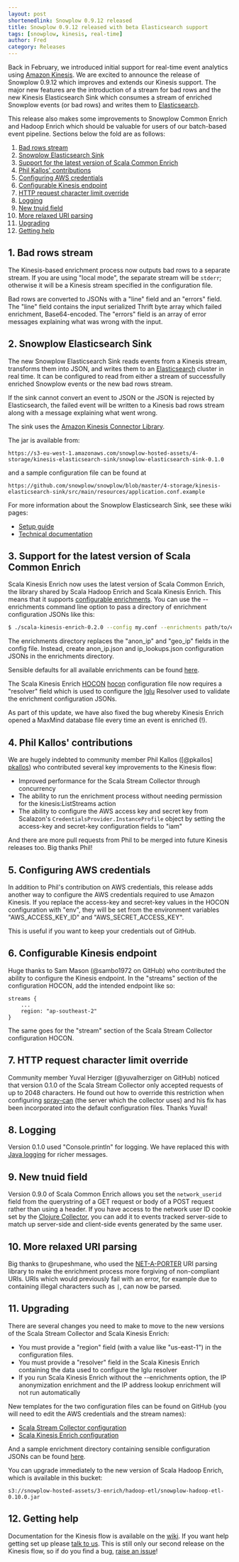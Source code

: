 ```yaml
---
layout: post
shortenedlink: Snowplow 0.9.12 released
title: Snowplow 0.9.12 released with beta Elasticsearch support
tags: [snowplow, kinesis, real-time]
author: Fred
category: Releases
---
```


Back in February, we introduced initial support for real-time event analytics using [Amazon Kinesis][kinesis]. We are excited to announce the release of Snowplow 0.9.12 which improves and extends our Kinesis support. The major new features are the introduction of a stream for bad rows and the new Kinesis Elasticsearch Sink which consumes a stream of enriched Snowplow events (or bad rows) and writes them to [Elasticsearch][elasticsearch].

This release also makes some improvements to Snowplow Common Enrich and Hadoop Enrich which should be valuable for users of our batch-based event pipeline. Sections below the fold are as follows:

1. [Bad rows stream](/blog/2014/xx/xx/snowplow-0.9.12-released-with-beta-elasticsearch-support/#bad)
2. [Snowplow Elasticsearch Sink](/blog/2014/xx/xx/snowplow-0.9.12-released-with-beta-elasticsearch-support/#elasticsearch)
3. [Support for the latest version of Scala Common Enrich](/blog/2014/xx/xx/snowplow-0.9.12-released-with-beta-elasticsearch-support/#sce)
4. [Phil Kallos' contributions](/blog/2014/xx/xx/snowplow-0.9.12-released-with-beta-elasticsearch-support/#pkallos)
5. [Configuring AWS credentials](/blog/2014/xx/xx/snowplow-0.9.12-released-with-beta-elasticsearch-support/#credentials)
6. [Configurable Kinesis endpoint](/blog/2014/xx/xx/snowplow-0.9.12-released-with-beta-elasticsearch-support/#endpoint)
7. [HTTP request character limit override](/blog/2014/xx/xx/snowplow-0.9.12-released-with-beta-elasticsearch-support/#character-limit)
8. [Logging](/blog/2014/xx/xx/snowplow-0.9.12-released-with-beta-elasticsearch-support/#logging)
9. [New tnuid field](/blog/2014/xx/xx/snowplow-0.9.12-released-with-beta-elasticsearch-support/#tnuid)
10. [More relaxed URI parsing](/blog/2014/xx/xx/snowplow-0.9.12-released-with-beta-elasticsearch-support/#netaporter)
11. [Upgrading](/blog/2014/xx/xx/snowplow-0.9.12-released-with-beta-elasticsearch-support/#upgrading)
12. [Getting help](/blog/2014/xx/xx/snowplow-0.9.12-released-with-beta-elasticsearch-support/#help)

<!--more-->

<h2><a name="bad">1. Bad rows stream</a></h2>

The Kinesis-based enrichment process now outputs bad rows to a separate stream. If you are using "local mode", the separate stream will be `stderr`; otherwise it will be a Kinesis stream specified in the configuration file.

Bad rows are converted to JSONs with a "line" field and an "errors" field. The "line" field contains the input serialized Thrift byte array which failed enrichment, Base64-encoded. The "errors" field is an array of error messages explaining what was wrong with the input.

<h2><a name="elasticsearch">2. Snowplow Elasticsearch Sink</a></h2>

The new Snowplow Elasticsearch Sink reads events from a Kinesis stream, transforms them into JSON, and writes them to an [Elasticsearch][elasticsearch] cluster in real time. It can be configured to read from either a stream of successfully enriched Snowplow events or the new bad rows stream.

If the sink cannot convert an event to JSON or the JSON is rejected by Elasticsearch, the failed event will be written to a Kinesis bad rows stream along with a message explaining what went wrong.

The sink uses the [Amazon Kinesis Connector Library][akcl].

The jar is available from:

```
https://s3-eu-west-1.amazonaws.com/snowplow-hosted-assets/4-storage/kinesis-elasticsearch-sink/snowplow-elasticsearch-sink-0.1.0
```

and a sample configuration file can be found at

```
https://github.com/snowplow/snowplow/blob/master/4-storage/kinesis-elasticsearch-sink/src/main/resources/application.conf.example
```

For more information about the Snowplow Elasticsearch Sink, see these wiki pages:

* [Setup guide][elasticsearch-setup]
* [Technical documentation][elasticsearch-techdocs]

<h2><a name="sce">3. Support for the latest version of Scala Common Enrich</a></h2>

Scala Kinesis Enrich now uses the latest version of Scala Common Enrich, the library shared by Scala Hadoop Enrich and Scala Kinesis Enrich. This means that it supports [configurable enrichments][configurable-enrichments]. You can use the --enrichments command line option to pass a directory of enrichment configuration JSONs like this:

```bash
$ ./scala-kinesis-enrich-0.2.0 --config my.conf --enrichments path/to/enrichment-directory
```

The enrichments directory replaces the "anon_ip" and "geo_ip" fields in the config file. Instead, create anon_ip.json and ip_lookups.json configuration JSONs in the enrichments directory.

Sensible defaults for all available enrichments can be found [here][enrichments-example].

The Scala Kinesis Enrich [HOCON] [hocon] configuration file now requires a "resolver" field which is used to configure the [Iglu][iglu] Resolver used to validate the enrichment configuration JSONs.

As part of this update, we have also fixed the bug whereby Kinesis Enrich opened a MaxMind database file every time an event is enriched (!).

<h2><a name="pkallos">4. Phil Kallos' contributions</a></h2>

We are hugely indebted to community member Phil Kallos ([@pkallos] [pkallos]) who contributed several key improvements to the Kinesis flow:

* Improved performance for the Scala Stream Collector through concurrency
* The ability to run the enrichment process without needing permission for the kinesis:ListStreams action
* The ability to configure the AWS access key and secret key from Scalazon's `CredentialsProvider.InstanceProfile` object by setting the access-key and secret-key configuration fields to "iam"

And there are more pull requests from Phil to be merged into future Kinesis releases too. Big thanks Phil!

<h2><a name="credentials">5. Configuring AWS credentials</a></h2>

In addition to Phil's contribution on AWS credentials, this release adds another way to configure the AWS credentials required to use Amazon Kinesis. If you replace the access-key and secret-key values in the HOCON configuration with "env", they will be set from the environment variables "AWS_ACCESS_KEY_ID" and "AWS_SECRET_ACCESS_KEY".

This is useful if you want to keep your credentials out of GitHub.

<h2><a name="maxmind">6. Configurable Kinesis endpoint</a></h2>

Huge thanks to Sam Mason (@sambo1972 on GitHub) who contributed the ability to configure the Kinesis endpoint. In the "streams" section of the configuration HOCON, add the intended endpoint like so:

```
streams {
	...
	region: "ap-southeast-2"
}
```

The same goes for the "stream" section of the Scala Stream Collector configuration HOCON.

<h2><a name="character-limit">7. HTTP request character limit override</a></h2>

Community member Yuval Herziger (@yuvalherziger on GitHub) noticed that version 0.1.0 of the Scala Stream Collector only accepted requests of up to 2048 characters. He found out how to override this restriction when configuring [spray-can][spray-can] (the server which the collector uses) and his fix has been incorporated into the default configuration files. Thanks Yuval!

<h2><a name="logging">8. Logging</a></h2>

Version 0.1.0 used "Console.println" for logging. We have replaced this with [Java logging][slf4j] for richer messages.

<h2><a name="tnuid">9. New tnuid field</a></h2>

Version 0.9.0 of Scala Common Enrich allows you set the `network_userid` field from the querystring of a GET request or body of a POST request rather than using a header. If you have access to the network user ID cookie set by the [Clojure Collector][clojure-collector], you can add it to events tracked server-side to match up server-side and client-side events generated by the same user.

<h2><a name="netaporter">10. More relaxed URI parsing</a></h2>

Big thanks to @rupeshmane, who used the [NET-A-PORTER][netaporter] URI parsing library to make the enrichment process more forgiving of non-compliant URIs. URIs which would previously fail with an error, for example due to containing illegal characters such as `|`, can now be parsed.

<h2><a name="upgrading">11. Upgrading</a></h2>

There are several changes you need to make to move to the new versions of the Scala Stream Collector and Scala Kinesis Enrich:

* You must provide a "region" field (with a value like "us-east-1") in the configuration files.
* You must provide a "resolver" field in the Scala Kinesis Enrich containing the data used to configure the Iglu resolver
* If you run Scala Kinesis Enrich without the --enrichments option, the IP anonymization enrichment and the IP address lookup enrichment will not run automatically

New templates for the two configuration files can be found on GitHub (you will need to edit the AWS credentials and the stream names):

* [Scala Stream Collector configuration][ssc-conf]
* [Scala Kinesis Enrich configuration][ske-conf]

And a sample enrichment directory containing sensible configuration JSONs can be found [here][enrichments-example].

You can upgrade immediately to the new version of Scala Hadoop Enrich, which is available in this bucket:

```
s3://snowplow-hosted-assets/3-enrich/hadoop-etl/snowplow-hadoop-etl-0.10.0.jar
```

<h2><a name="help">12. Getting help</a></h2>

Documentation for the Kinesis flow is available on the [wiki][docs]. If you want help getting set up please [talk to us][talk-to-us]. This is still only our second release on the Kinesis flow, so if do you find a bug, [raise an issue][issues]!

[kinesis]: http://aws.amazon.com/kinesis/
[elasticsearch]: http://www.elasticsearch.org/
[akcl]: https://github.com/awslabs/amazon-kinesis-connectors/
[configurable-enrichments]: http://snowplowanalytics.com/blog/2014/07/26/snowplow-0.9.6-released-with-configurable-enrichments/
[enrichments-example]: https://github.com/snowplow/snowplow/tree/master/3-enrich/emr-etl-runner/config/enrichments
[hocon]: https://github.com/typesafehub/config/blob/master/HOCON.md
[iglu]: https://github.com/snowplow/iglu-scala-client
[slf4j]: http://www.slf4j.org/
[pkallos]: https://github.com/pkallos/
[spray-can]: http://spray.io/documentation/1.1-SNAPSHOT/spray-can/
[ssc-conf]: https://github.com/snowplow/snowplow/blob/master/2-collectors/scala-stream-collector/src/main/resources/application.conf.example
[ske-conf]: https://github.com/snowplow/snowplow/blob/master/3-enrich/scala-kinesis-enrich/src/main/resources/default.conf
[clojure-collector]: https://github.com/snowplow/snowplow/tree/master/2-collectors/clojure-collector
[netaporter]: https://github.com/NET-A-PORTER/scala-uri
[docs]: https://github.com/snowplow/snowplow/wiki/Scala-Kinesis-Enrich
[elasticsearch-setup]: https://github.com/snowplow/snowplow/wiki/kinesis-elasticsearch-sink-setup
[elasticsearch-techdocs]: https://github.com/snowplow/snowplow/wiki/kinesis-elasticsearch-sink
[talk-to-us]: https://github.com/snowplow/snowplow/wiki/Talk-to-us
[issues]: https://github.com/snowplow/snowplow/issues

